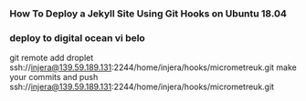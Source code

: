 ### How To Deploy a Jekyll Site Using Git Hooks on Ubuntu 18.04
### deploy to digital ocean vi belo
 git remote add droplet ssh://injera@139.59.189.131:2244/home/injera/hooks/micrometreuk.git
make your commits and push  
ssh://injera@139.59.189.131:2244/home/injera/hooks/micrometreuk.git 
